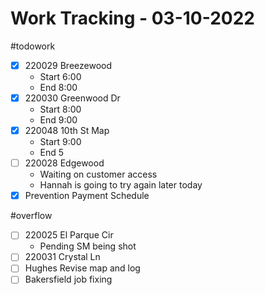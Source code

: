 # Work Tracking - 03-10-2022
#todowork 
- [x] 220029 Breezewood
	- Start 6:00
	- End 8:00
- [x] 220030 Greenwood Dr
	- Start 8:00
	- End 9:00
- [x] 220048 10th St Map
	- Start 9:00
	- End 5
- [ ] 220028 Edgewood
	- Waiting on customer access
	- Hannah is going to try again later today
- [x] Prevention Payment Schedule

#overflow 
- [ ] 220025 El Parque Cir
	- Pending SM being shot
- [ ] 220031 Crystal Ln
- [ ] Hughes Revise map and log
- [ ] Bakersfield job fixing